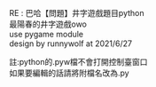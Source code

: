 RE : 巴哈【問題】井字遊戲題目python  
最陽春的井字遊戲owo  
use pygame module  
design by runnywolf at 2021/6/27  
  
註:python的.pyw檔不會打開控制臺窗口  
如果要編輯的話請將附檔名改為.py
